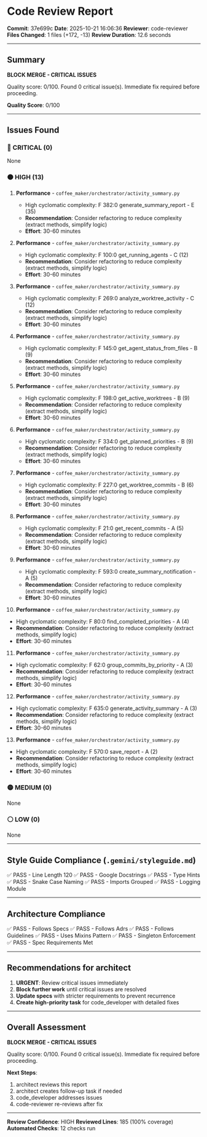 # Code Review Report

**Commit**: 37e699c
**Date**: 2025-10-21 16:06:36
**Reviewer**: code-reviewer
**Files Changed**: 1 files (+172, -13)
**Review Duration**: 12.6 seconds

---

## Summary

**BLOCK MERGE - CRITICAL ISSUES**

Quality score: 0/100. Found 0 critical issue(s). Immediate fix required before proceeding.

**Quality Score**: 0/100

---

## Issues Found

### 🔴 CRITICAL (0)

None

### 🟠 HIGH (13)

1. **Performance** - `coffee_maker/orchestrator/activity_summary.py`
   - High cyclomatic complexity: F 382:0 generate_summary_report - E (35)
   - **Recommendation**: Consider refactoring to reduce complexity (extract methods, simplify logic)
   - **Effort**: 30-60 minutes

2. **Performance** - `coffee_maker/orchestrator/activity_summary.py`
   - High cyclomatic complexity: F 100:0 get_running_agents - C (12)
   - **Recommendation**: Consider refactoring to reduce complexity (extract methods, simplify logic)
   - **Effort**: 30-60 minutes

3. **Performance** - `coffee_maker/orchestrator/activity_summary.py`
   - High cyclomatic complexity: F 269:0 analyze_worktree_activity - C (12)
   - **Recommendation**: Consider refactoring to reduce complexity (extract methods, simplify logic)
   - **Effort**: 30-60 minutes

4. **Performance** - `coffee_maker/orchestrator/activity_summary.py`
   - High cyclomatic complexity: F 145:0 get_agent_status_from_files - B (9)
   - **Recommendation**: Consider refactoring to reduce complexity (extract methods, simplify logic)
   - **Effort**: 30-60 minutes

5. **Performance** - `coffee_maker/orchestrator/activity_summary.py`
   - High cyclomatic complexity: F 198:0 get_active_worktrees - B (9)
   - **Recommendation**: Consider refactoring to reduce complexity (extract methods, simplify logic)
   - **Effort**: 30-60 minutes

6. **Performance** - `coffee_maker/orchestrator/activity_summary.py`
   - High cyclomatic complexity: F 334:0 get_planned_priorities - B (9)
   - **Recommendation**: Consider refactoring to reduce complexity (extract methods, simplify logic)
   - **Effort**: 30-60 minutes

7. **Performance** - `coffee_maker/orchestrator/activity_summary.py`
   - High cyclomatic complexity: F 227:0 get_worktree_commits - B (6)
   - **Recommendation**: Consider refactoring to reduce complexity (extract methods, simplify logic)
   - **Effort**: 30-60 minutes

8. **Performance** - `coffee_maker/orchestrator/activity_summary.py`
   - High cyclomatic complexity: F 21:0 get_recent_commits - A (5)
   - **Recommendation**: Consider refactoring to reduce complexity (extract methods, simplify logic)
   - **Effort**: 30-60 minutes

9. **Performance** - `coffee_maker/orchestrator/activity_summary.py`
   - High cyclomatic complexity: F 593:0 create_summary_notification - A (5)
   - **Recommendation**: Consider refactoring to reduce complexity (extract methods, simplify logic)
   - **Effort**: 30-60 minutes

10. **Performance** - `coffee_maker/orchestrator/activity_summary.py`
   - High cyclomatic complexity: F 80:0 find_completed_priorities - A (4)
   - **Recommendation**: Consider refactoring to reduce complexity (extract methods, simplify logic)
   - **Effort**: 30-60 minutes

11. **Performance** - `coffee_maker/orchestrator/activity_summary.py`
   - High cyclomatic complexity: F 62:0 group_commits_by_priority - A (3)
   - **Recommendation**: Consider refactoring to reduce complexity (extract methods, simplify logic)
   - **Effort**: 30-60 minutes

12. **Performance** - `coffee_maker/orchestrator/activity_summary.py`
   - High cyclomatic complexity: F 635:0 generate_activity_summary - A (3)
   - **Recommendation**: Consider refactoring to reduce complexity (extract methods, simplify logic)
   - **Effort**: 30-60 minutes

13. **Performance** - `coffee_maker/orchestrator/activity_summary.py`
   - High cyclomatic complexity: F 570:0 save_report - A (2)
   - **Recommendation**: Consider refactoring to reduce complexity (extract methods, simplify logic)
   - **Effort**: 30-60 minutes

### 🟡 MEDIUM (0)

None

### ⚪ LOW (0)

None

---

## Style Guide Compliance (`.gemini/styleguide.md`)

✅ PASS - Line Length 120
✅ PASS - Google Docstrings
✅ PASS - Type Hints
✅ PASS - Snake Case Naming
✅ PASS - Imports Grouped
✅ PASS - Logging Module

---

## Architecture Compliance

✅ PASS - Follows Specs
✅ PASS - Follows Adrs
✅ PASS - Follows Guidelines
✅ PASS - Uses Mixins Pattern
✅ PASS - Singleton Enforcement
✅ PASS - Spec Requirements Met

---

## Recommendations for architect


1. **URGENT**: Review critical issues immediately
2. **Block further work** until critical issues are resolved
3. **Update specs** with stricter requirements to prevent recurrence
4. **Create high-priority task** for code_developer with detailed fixes

---

## Overall Assessment

**BLOCK MERGE - CRITICAL ISSUES**

Quality score: 0/100. Found 0 critical issue(s). Immediate fix required before proceeding.

**Next Steps**:
1. architect reviews this report
2. architect creates follow-up task if needed
3. code_developer addresses issues
4. code-reviewer re-reviews after fix

---

**Review Confidence**: HIGH
**Reviewed Lines**: 185 (100% coverage)
**Automated Checks**: 12 checks run
